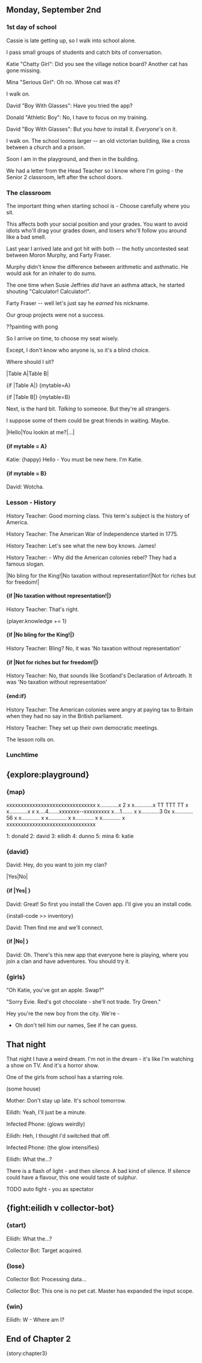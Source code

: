 
## Monday, September 2nd

### 1st day of school

Cassie is late getting up, so I walk into school alone.

I pass small groups of students and catch bits of conversation.

Katie "Chatty Girl": Did you see the village notice board? Another cat has gone missing.

Mina "Serious Girl": Oh no. Whose cat was it?

I walk on.

David "Boy With Glasses": Have you tried the app?

Donald "Athletic Boy": No, I have to focus on my training.

David "Boy With Glasses": But you *have* to install it. *Everyone's* on it.

I walk on. The school looms larger -- an old victorian building, like a cross between a church and a prison.

Soon I am in the playground, and then in the building.

We had a letter from the Head Teacher so I know where I'm going - the Senior 2 classroom, left after the school doors.

### The classroom

The important thing when starting school is - Choose carefully where you sit. 

This affects both your social position and your grades. You want to avoid idiots who'll drag your grades down, and losers who'll follow you around like a bad smell. 

Last year I arrived late and got hit with both -- the hotly uncontested seat between Moron Murphy, and Farty Fraser. 

Murphy didn't know the difference between arithmetic and asthmatic. He would ask for an inhaler to do sums. 

The one time when Susie Jeffries _did_ have an asthma attack, he started shouting "Calculator! Calculator!". 

Farty Fraser -- well let's just say he _earned_ his nickname. 

Our group projects were not a success.

??painting with pong

So I arrive on time, to choose my seat wisely. 

Except, I don't know who anyone is, so it's a blind choice.

Where should I sit? 

|Table A|Table B| 

{if |Table A|} {mytable=A}

{if |Table B|} {mytable=B}

Next, is the hard bit. *Talking* to someone. But they're all strangers. 

I suppose some of them could be great friends in waiting. Maybe.

|Hello|You lookin at me?|...|

#### {if mytable = A}

Katie: (happy) Hello - You must be new here. I'm Katie.

#### {if mytable = B}

David: Wotcha.

### Lesson - History

History Teacher: Good morning class. This term's subject is the history of America.

History Teacher: The American War of Independence started in 1775. 

History Teacher: Let's see what the new boy knows. James!

History Teacher: - Why did the American colonies rebel? They had a famous slogan.

|No bling for the King!|No taxation without representation!|Not for riches but for freedom!|

#### {if |No taxation without representation!|}

History Teacher: That's right. 

{player.knowledge += 1}

#### {if |No bling for the King!|}

History Teacher: Bling? No, it was 'No taxation without representation'

#### {if |Not for riches but for freedom!|}

History Teacher: No, that sounds like Scotland's Declaration of Arbroath. It was 'No taxation without representation'

#### {end:if}

History Teacher: The American colonies were angry at paying tax to Britain when they had no say in the British parliament.

History Teacher: They set up their own democratic meetings.

The lesson rolls on. 

### Lunchtime

## {explore:playground}

### {map}

xxxxxxxxxxxxxxxxxxxxxxxxxxxxxxx
x............x   2            x
x............x  TT   TTT  TT  x
x............x                x
x....4.......xxxxxxx--xxxxxxxxx 
x....1.......                 x
x............3               0x
x............ 56              x
x............                 x
x............                 x
x............                 x
x............                 x
xxxxxxxxxxxxxxxxxxxxxxxxxxxxxxx

1: donald
2: david
3: eilidh
4: dunno
5: mina
6: katie

### {david}

David: Hey, do you want to join my clan?

|Yes|No|

#### {if |Yes| } 

David: Great! So first you install the Coven app. I'll give you an install code. 

{install-code >> inventory}

David: Then find me and we'll connect.

#### {if |No| } 

David: Oh. There's this new app that everyone here is playing, where you join a clan and have adventures. You should try it.


### {girls}

"Oh Katie, you've got an apple. Swap?"

"Sorry Evie. Red's got chocolate - she'll not trade. Try Green."


Hey you're the new boy from the city. We're -

 - Oh don't tell him our names, See if he can guess.




## That night

That night I have a weird dream. I'm not in the dream - it's like I'm watching a show on TV. And it's a horror show.

One of the girls from school has a starring role.

(some house)

Mother: Don't stay up late. It's school tomorrow.

Eilidh: Yeah, I'll just be a minute.

Infected Phone: (glows weirdly)

Eilidh: Heh, I thought I'd switched that off.

Infected Phone: (the glow intensifies)

Eilidh: What the...?

There is a flash of light - and then silence. A bad kind of silence. If silence could have a flavour, this one would taste of sulphur.

TODO auto fight - you as spectator

## {fight:eilidh v collector-bot}

### {start}

Eilidh: What the...?

Collector Bot: Target acquired. 

### {lose}

Collector Bot: Processing data...

Collector Bot: This one is no pet cat. Master has expanded the input scope.

### {win}

Eilidh: W - Where am I?


## End of Chapter 2

{story:chapter3}
